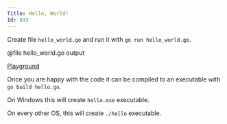 ```yaml
---
Title: Hello, World!
Id: 833
---
```

Create file `hello_world.go` and run it with `go run hello_world.go`.

@file hello_world.go output

[Playground](https://play.golang.org/p/I3l_5RKJts)

Once you are happy with the code it can be compiled to an executable with `go build hello.go`.

On Windows this will create `hello.exe` executable.

On every other OS, this will create `./hello` executable.
